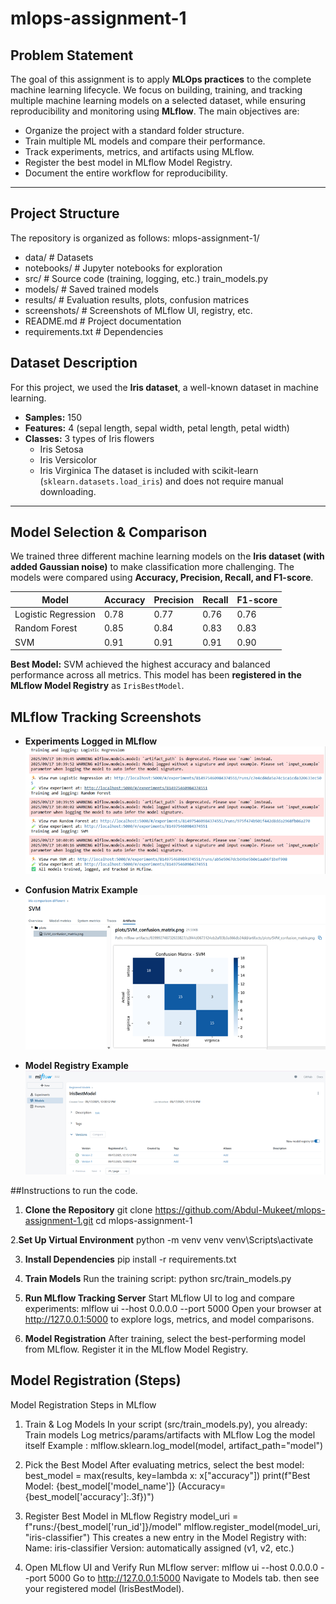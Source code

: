 # mlops-assignment-1

## Problem Statement
The goal of this assignment is to apply **MLOps practices** to the complete machine learning lifecycle.
We focus on building, training, and tracking multiple machine learning models on a selected dataset, while ensuring reproducibility and monitoring using **MLflow**.
The main objectives are:
* Organize the project with a standard folder structure.
* Train multiple ML models and compare their performance.
* Track experiments, metrics, and artifacts using MLflow.
* Register the best model in MLflow Model Registry.
* Document the entire workflow for reproducibility.
---

## Project Structure
The repository is organized as follows:
mlops-assignment-1/
* data/              # Datasets 
* notebooks/         # Jupyter notebooks for exploration
* src/               # Source code (training, logging, etc.)
  train_models.py
* models/            # Saved trained models
* results/           # Evaluation results, plots, confusion matrices
* screenshots/       # Screenshots of MLflow UI, registry, etc.
* README.md          # Project documentation
* requirements.txt   # Dependencies


## Dataset Description
For this project, we used the **Iris dataset**, a well-known dataset in machine learning.
* **Samples:** 150
* **Features:** 4 (sepal length, sepal width, petal length, petal width)
* **Classes:** 3 types of Iris flowers
  * Iris Setosa
  * Iris Versicolor
  * Iris Virginica
The dataset is included with scikit-learn (`sklearn.datasets.load_iris`) and does not require manual downloading.
---



## Model Selection & Comparison

We trained three different machine learning models on the **Iris dataset (with added Gaussian noise)** to make classification more challenging. The models were compared using **Accuracy, Precision, Recall, and F1-score**.

| Model               | Accuracy | Precision | Recall | F1-score |
| ------------------- | -------- | --------- | ------ | -------- |
| Logistic Regression | 0.78     | 0.77      | 0.76   | 0.76     |
| Random Forest       | 0.85     | 0.84      | 0.83   | 0.83     |
| SVM                 | 0.91     | 0.91      | 0.91   | 0.90     |

**Best Model:** SVM achieved the highest accuracy and balanced performance across all metrics.
This model has been **registered in the MLflow Model Registry** as `IrisBestModel`.



   ## MLflow Tracking Screenshots

- **Experiments Logged in MLflow**  
  ![MLflow Runs](screenshots/mlflow_runs.png)

- **Confusion Matrix Example**  
  ![Confusion Matrix](screenshots/confusion_matrix.png)

- **Model Registry Example**  
  ![Model Registry](screenshots/model_registry.png)



##Instructions to run the code.
1. **Clone the Repository**
git clone https://github.com/Abdul-Mukeet/mlops-assignment-1.git
cd mlops-assignment-1

2.**Set Up Virtual Environment**
python -m venv venv
venv\Scripts\activate  

3. **Install Dependencies**
pip install -r requirements.txt

4. **Train Models**
Run the training script:
python src/train_models.py

5. **Run MLflow Tracking Server**
Start MLflow UI to log and compare experiments:
mlflow ui --host 0.0.0.0 --port 5000
Open your browser at http://127.0.0.1:5000
 to explore logs, metrics, and model comparisons.

6. **Model Registration**
After training, select the best-performing model from MLflow.
Register it in the MLflow Model Registry.



## Model Registration (Steps)
Model Registration Steps in MLflow
1. Train & Log Models
In your script (src/train_models.py), you already:
Train models
Log metrics/params/artifacts with MLflow
Log the model itself
Example :
mlflow.sklearn.log_model(model, artifact_path="model")

2. Pick the Best Model
After evaluating metrics, select the best model:
best_model = max(results, key=lambda x: x["accuracy"])
print(f"Best Model: {best_model['model_name']} (Accuracy={best_model['accuracy']:.3f})")

3. Register Best Model in MLflow Registry
model_uri = f"runs:/{best_model['run_id']}/model"
mlflow.register_model(model_uri, "iris-classifier")
This creates a new entry in the Model Registry with:
Name: iris-classifier
Version: automatically assigned (v1, v2, etc.)

4. Open MLflow UI and Verify
Run MLflow server:
mlflow ui --host 0.0.0.0 --port 5000
Go to http://127.0.0.1:5000
Navigate to Models tab.
then see your registered model (IrisBestModel).





















